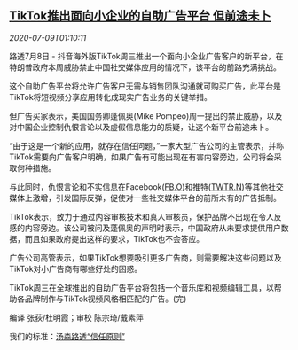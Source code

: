 <!--1594257802000-->
[TikTok推出面向小企业的自助广告平台 但前途未卜](https://cn.reuters.com/article/tiktok-advertising-sme-0708-wedn-idCNKBS24A03F)
------

<div><i>2020-07-09T01:10:11</i></div><div class="StandardArticleBody_body"><p>路透7月8日 - 抖音海外版TikTok周三推出一个面向小企业广告客户的新平台，在特朗普政府本周威胁禁止中国社交媒体应用的情况下，该平台的前路充满挑战。 </p><p>这个自助广告平台将允许广告客户无需与销售团队沟通就可购买广告，此平台是TikTok将短视频分享应用转化成现实广告业务的关键举措。 </p><p>但广告买家表示，美国国务卿蓬佩奥(Mike Pompeo)周一提出的禁止威胁，以及对中国企业控制仇恨言论以及虚假信息能力的质疑，让这个新平台前途未卜。 </p><p>“由于这是一个新的应用，就存在信任问题，”一家大型广告公司的主管表示，并称TikTok需要向广告客户明确，如果广告有可能出现在有害内容旁边，公司将会采取何种措施。 </p><p>与此同时，仇恨言论和不实信息在Facebook(<span id="symbol_FB.O_0"><a href="//www.reuters.com/companies/FB.O">FB.O</a></span>)和推特(<span id="symbol_TWTR.N_1"><a href="//www.reuters.com/companies/TWTR.N">TWTR.N</a></span>)等其他社交媒体上激增，引发国际反弹，促使对一些社交媒体平台的前所未有的广告抵制。 </p><p>TikTok表示，致力于通过内容审核技术和真人审核员，保护品牌不出现在令人反感的内容旁边。该公司被问及蓬佩奥的声明时表示，中国政府从未要求提供用户数据，而且如果政府提出这样的要求，TikTok也不会答应。 </p><p>广告公司高管表示，如果TikTok想要吸引更多广告商，则需要解决这些问题以及TikTok对小广告商有哪些好处的困惑。 </p><p>TikTok周三在全球推出的自助广告平台将包括一个音乐库和视频编辑工具，以帮助各品牌制作与TikTok视频风格相匹配的广告。(完)     </p><div class="Attribution_container"><div class="Attribution_attribution"><p class="Attribution_content">编译 张荻/杜明霞；审校 陈宗琦/戴素萍 </p></div></div><div class="StandardArticleBody_trustBadgeContainer"><span class="StandardArticleBody_trustBadgeTitle">我们的标准：</span><span class="trustBadgeUrl"><a href="https://www.thomsonreuters.cn/content/dam/openweb/documents/pdf/china/brochures/about-us-1.pdf">汤森路透“信任原则”</a></span></div></div>
